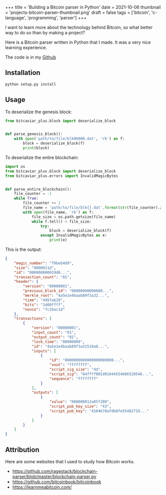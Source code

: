 +++
title = 'Building a Bitcoin parser in Python'
date = 2021-10-06
thumbnail = 'projects-bitcoin-parser-thumbnail.png'
draft = false
tags = ['bitcoin', 'c-language', 'programming', 'parser']
+++

I want to learn more about the technology behind Bitcoin, so what better way to do so than
by making a project?

Here is a Bitcoin parser written in Python that I made. It was a very nice learning
experience.

The code is in my [Github](https://github.com/denniscmartin/bitcaviar-plus)

## Installation

```bash
python setup.py install
```

## Usage

To deserialize the genesis block:

```python
from bitcaviar_plus.block import deserialize_block


def parse_genesis_block():
    with open('path/to/file/blk00000.dat', 'rb') as f:
        block = deserialize_block(f)
        print(block)
```

To deserialize the entire blockchain:

```python
import os
from bitcaviar_plus.block import deserialize_block
from bitcaviar_plus.errors import InvalidMagicBytes


def parse_entire_blockchain():
    file_counter = -1
    while True:
        file_counter += 1
        file_name = 'path/to/file/blk{}.dat'.format(str(file_counter).zfill(5))
        with open(file_name, 'rb') as f:
            file_size = os.path.getsize(file_name)
            while f.tell() < file_size:
                try:
                    block = deserialize_block(f)
                except InvalidMagicBytes as e:
                    print(e)
```

This is the output:

```json
{
    "magic_number": "f9beb4d9",
    "size": "0000011d",
    "id": "000000000019d6...",
    "transaction_count": "01",
    "header": {
        "version": "00000001",
        "previous_block_id": "00000000000000...",
        "merkle_root": "4a5e1e4baab89f3a32...",
        "time": "495fab29",
        "bits": "1d00ffff",
        "nonce": "7c2bac1d"
    },
    "transactions": [
        {
            "version": "00000001",
            "input_count": "01",
            "output_count": "01",
            "lock_time": "00000000",
            "id": "4a5e1e4baab89f3a32518a8...",
            "inputs": [
                {
                    "id": "0000000000000000000000...",
                    "vout": "ffffffff",
                    "script_sig_size": "4d",
                    "script_sig": "04ffff001d01044554686520546...",
                    "sequence": "ffffffff"
                }
            ],
            "outputs": [
                {
                    "value": "000000012a05f200",
                    "script_pub_key_size": "43",
                    "script_pub_key": "4104678afdb0fe55482719..."
                }
            ]
        }
    ]
}
```

## Attribution

Here are some websites that I used to study how Bitcoin works.

-   <https://github.com/ragestack/blockchain-parser/blob/master/blockchain-parser.py>
-   <https://github.com/bitcoinbook/bitcoinbook>
-   <https://learnmeabitcoin.com/>
